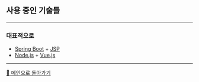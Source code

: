 ## 사용 중인 기술들
***

### 대표적으로

- [Spring Boot](https://spring.io/projects/spring-boot) + [JSP](https://projects.eclipse.org/projects/ee4j.jsp)
- [Node.js](https://nodejs.org/ko/) + [Vue.js](https://vuejs.org/)

***

[🚀 메인으로 돌아가기](./main.html)